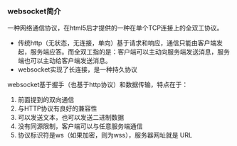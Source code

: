 ### websocket简介
一种网络通信协议，在html5后才提供的一种在单个TCP连接上的全双工协议。
  + 传统http（无状态，无连接，单向）基于请求和响应，通信只能由客户端发起，服务端应答。而全双工指的是：客户端可以主动向服务端发送消息，服务端也可以主动给客户端发送消息。
  + websocket实现了长连接，是一种持久协议

websocket基于握手（也基于http协议）和数据传输，特点在于：
1. 前面提到的双向通信
2. 与HTTP协议有良好的兼容性
3. 可以发送文本，也可以发送二进制数据
4. 没有同源限制，客户端可以与任意服务端通信
5. 协议标识符是ws（如果加密，则为wss），服务器网址就是 URL
